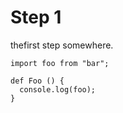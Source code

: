 # Step 1

thefirst step somewhere.

    import foo from "bar";

    def Foo () {
      console.log(foo);
    }

